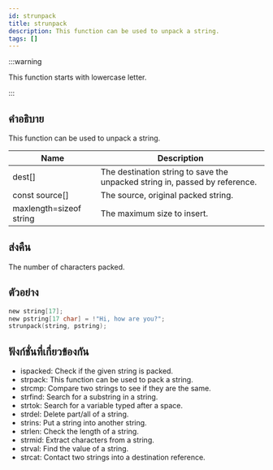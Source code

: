 ```yaml
---
id: strunpack
title: strunpack
description: This function can be used to unpack a string.
tags: []
---
```


:::warning

This function starts with lowercase letter.

:::

## คำอธิบาย

This function can be used to unpack a string.

| Name                    | Description                                                                 |
| ----------------------- | --------------------------------------------------------------------------- |
| dest[]                  | The destination string to save the unpacked string in, passed by reference. |
| const source[]          | The source, original packed string.                                         |
| maxlength=sizeof string | The maximum size to insert.                                                 |

## ส่งคืน

The number of characters packed.

## ตัวอย่าง

```c
new string[17];
new pstring[17 char] = !"Hi, how are you?";
strunpack(string, pstring);
```

## ฟังก์ชั่นที่เกี่ยวข้องกัน

- ispacked: Check if the given string is packed.
- strpack: This function can be used to pack a string.
- strcmp: Compare two strings to see if they are the same.
- strfind: Search for a substring in a string.
- strtok: Search for a variable typed after a space.
- strdel: Delete part/all of a string.
- strins: Put a string into another string.
- strlen: Check the length of a string.
- strmid: Extract characters from a string.
- strval: Find the value of a string.
- strcat: Contact two strings into a destination reference.
